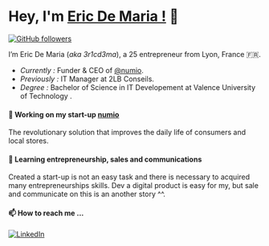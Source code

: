 # Hey, I'm [Eric De Maria !](https://www.linkedin.com/in/edemaria) 👋


[![GitHub followers](https://img.shields.io/github/followers/3r1cd3ma.svg?style=social&label=Follow)](https://github.com/3r1cd3ma?tab=followers)


I’m Eric De Maria (*aka 3r1cd3ma*), a 25 entrepreneur from Lyon, France 🇫🇷.
- *Currently :* Funder & CEO of [@numio](https://numio.eu). 
- *Previously :* IT Manager at 2LB Conseils.
- *Degree :* Bachelor of Science in IT Developement at Valence University of Technology .

#### 🔭 Working on my start-up [numio](https://numio.eu)
The revolutionary solution that improves the daily life of consumers and local stores.

#### 🌱 Learning entrepreneurship, sales and communications
Created a start-up is not an easy task and there is necessary to acquired many entrepreneurships skills.
Dev a digital product is easy for my, but sale and communicate on this is an another story ^^.

#### 📫 How to reach me ...
[![LinkedIn](https://img.shields.io/badge/LinkedIn-0077B5?style=for-the-badge&logo=linkedin&logoColor=white)](https://www.linkedin.com/in/edemaria)
